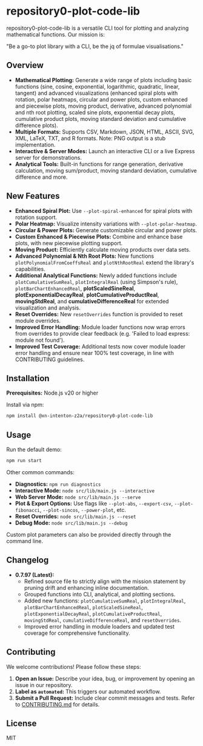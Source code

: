 # repository0-plot-code-lib

repository0-plot-code-lib is a versatile CLI tool for plotting and analyzing mathematical functions. Our mission is:

"Be a go-to plot library with a CLI, be the jq of formulae visualisations."

## Overview

- **Mathematical Plotting:** Generate a wide range of plots including basic functions (sine, cosine, exponential, logarithmic, quadratic, linear, tangent) and advanced visualizations (enhanced spiral plots with rotation, polar heatmaps, circular and power plots, custom enhanced and piecewise plots, moving product, derivative, advanced polynomial and nth root plotting, scaled sine plots, exponential decay plots, cumulative product plots, moving standard deviation and cumulative difference plots).
- **Multiple Formats:** Supports CSV, Markdown, JSON, HTML, ASCII, SVG, XML, LaTeX, TXT, and R formats. Note: PNG output is a stub implementation.
- **Interactive & Server Modes:** Launch an interactive CLI or a live Express server for demonstrations.
- **Analytical Tools:** Built-in functions for range generation, derivative calculation, moving sum/product, moving standard deviation, cumulative difference and more.

## New Features

- **Enhanced Spiral Plot:** Use `--plot-spiral-enhanced` for spiral plots with rotation support.
- **Polar Heatmap:** Visualize intensity variations with `--plot-polar-heatmap`.
- **Circular & Power Plots:** Generate customizable circular and power plots.
- **Custom Enhanced & Piecewise Plots:** Combine and enhance base plots, with new piecewise plotting support.
- **Moving Product:** Efficiently calculate moving products over data sets.
- **Advanced Polynomial & Nth Root Plots:** New functions `plotPolynomialFromCoeffsReal` and `plotNthRootReal` extend the library's capabilities.
- **Additional Analytical Functions:** Newly added functions include `plotCumulativeSumReal`, `plotIntegralReal` (using Simpson's rule), `plotBarChartEnhancedReal`, **plotScaledSineReal**, **plotExponentialDecayReal**, **plotCumulativeProductReal**, **movingStdReal**, and **cumulativeDifferenceReal** for extended visualization and analysis.
- **Reset Overrides:** New `resetOverrides` function is provided to reset module overrides.
- **Improved Error Handling:** Module loader functions now wrap errors from overrides to provide clear feedback (e.g. 'Failed to load express: module not found').
- **Improved Test Coverage:** Additional tests now cover module loader error handling and ensure near 100% test coverage, in line with CONTRIBUTING guidelines.

## Installation

**Prerequisites:** Node.js v20 or higher

Install via npm:

```bash
npm install @xn-intenton-z2a/repository0-plot-code-lib
```

## Usage

Run the default demo:

```bash
npm run start
```

Other common commands:
- **Diagnostics:** `npm run diagnostics`
- **Interactive Mode:** `node src/lib/main.js --interactive`
- **Web Server Mode:** `node src/lib/main.js --serve`
- **Plot & Export Options:** Use flags like `--plot-abs`, `--export-csv`, `--plot-fibonacci`, `--plot-sincos`, `--power-plot`, etc.
- **Reset Overrides:** `node src/lib/main.js --reset`
- **Debug Mode:** `node src/lib/main.js --debug`

Custom plot parameters can also be provided directly through the command line.

## Changelog

- **0.7.97 (Latest):**
  - Refined source file to strictly align with the mission statement by pruning drift and enhancing inline documentation.
  - Grouped functions into CLI, analytical, and plotting sections.
  - Added new functions: `plotCumulativeSumReal`, `plotIntegralReal`, `plotBarChartEnhancedReal`, `plotScaledSineReal`, `plotExponentialDecayReal`, `plotCumulativeProductReal`, `movingStdReal`, `cumulativeDifferenceReal`, and `resetOverrides`.
  - Improved error handling in module loaders and updated test coverage for comprehensive functionality.

## Contributing

We welcome contributions! Please follow these steps:
1. **Open an Issue:** Describe your idea, bug, or improvement by opening an issue in our repository.
2. **Label as `automated`:** This triggers our automated workflow.
3. **Submit a Pull Request:** Include clear commit messages and tests. Refer to [CONTRIBUTING.md](./CONTRIBUTING.md) for details.

## License

MIT
